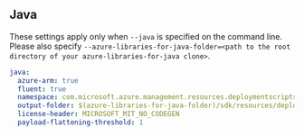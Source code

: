 ## Java

These settings apply only when `--java` is specified on the command line.
Please also specify `--azure-libraries-for-java-folder=<path to the root directory of your azure-libraries-for-java clone>`.

``` yaml $(java)
java:
  azure-arm: true
  fluent: true
  namespace: com.microsoft.azure.management.resources.deploymentscripts
  output-folder: $(azure-libraries-for-java-folder)/sdk/resources/deploymentscripts
  license-header: MICROSOFT_MIT_NO_CODEGEN
  payload-flattening-threshold: 1
```
